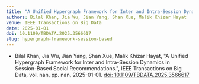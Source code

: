 ```yaml
---
title: "A Unified Hypergraph Framework for Inter and Intra-Session Dynamics in Session-Based Social Recommendations"
authors: Bilal Khan, Jia Wu, Jian Yang, Shan Xue, Malik Khizar Hayat
venue: IEEE Transactions on Big Data
date: 2025-01-01
doi: 10.1109/TBDATA.2025.3566617
slug: hypergraph-framework-session-based
---
```


- Bilal Khan, Jia Wu, Jian Yang, Shan Xue, Malik Khizar Hayat, "A Unified Hypergraph Framework for Inter and Intra-Session Dynamics in Session-Based Social Recommendations.", IEEE Transactions on Big Data, vol. nan, pp. nan, 2025-01-01. [doi: 10.1109/TBDATA.2025.3566617](10.1109/TBDATA.2025.3566617)
